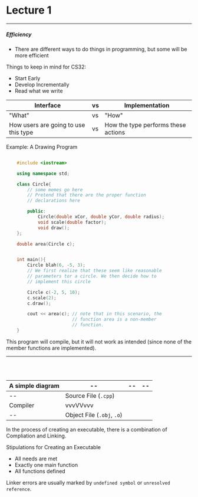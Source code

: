 <h1>Lecture 1</h1>

---

<h5>Efficiency</h5>

  * There are different ways to do things in programming, but some will be more efficient

Things to keep in mind for CS32:

  * Start Early
  * Develop Incrementally
  * Read what we write

Interface | vs | Implementation
---|---|---
"What" | vs | "How"
How users are going to use this type | vs | How the type performs these actions

Example: A Drawing Program

``` c++

    #include <iostream>

    using namespace std;

    class Circle{
        // some memes go here
        // Pretend that there are the proper function
        // declarations here

        public:
            Circle(double xCor, double yCor, double radius);
            void scale(double factor);
            void draw();
    };

    double area(Circle c);


    int main(){
        Circle blah(6, -5, 3);
        // We first realize that these seem like reasonable
        // parameters tor a circle. We then decide how to 
        // implement this circle

        Circle c(-2, 5, 10);
        c.scale(2);
        c.draw();

        cout << area(c); // note that in this scenario, the
                         // function area is a non-member 
                         // function. 
    }
```

This program will compile, but it will not work as intended (since none of the member functions are implemented).


----

<br> </br>

A simple diagram | --  |  --  | --    
---|---|---|---
  -- | Source File (`.cpp`) | |
Compiler | vvvVVvvv | |
 --  | Object File (`.obj`, `.o`) |  |

In the process of creating an executable, there is a combination of Compliation and Linking.

Stipulations for Creating an Executable

  * All needs are met
  * Exactly one main function
  * All functions defined

Linker errors are usually marked by `undefined symbol` or `unresolved reference`.


